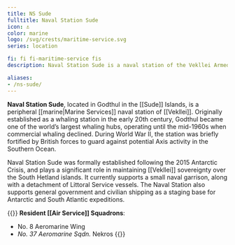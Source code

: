 ```yaml
---
title: NS Sude
fulltitle: Naval Station Sude
icon: ⚓️
color: marine
logo: /svg/crests/maritime-service.svg
series: location

fi: fi fi-maritime-service fis
description: Naval Station Sude is a naval station of the Vekllei Armed Forces, located in the republic of Sude.

aliases:
- /ns-sude/
---
```

**Naval Station Sude**, located in Godthul in the [[Sude]] Islands, is a peripheral [[marine|Marine Services]] naval station of [[Vekllei]]. Originally established as a whaling station in the early 20th century, Godthul became one of the world’s largest whaling hubs, operating until the mid-1960s when commercial whaling declined. During World War II, the station was briefly fortified by British forces to guard against potential Axis activity in the Southern Ocean.

Naval Station Sude was formally established following the 2015 Antarctic Crisis, and plays a significant role in maintaining [[Vekllei]] sovereignty over the South Hetland islands. It currently supports a small naval garrison, along with a detachment of Littoral Service vessels. The Naval Station also supports general government and civilian shipping as a staging base for Antarctic and South Atlantic expeditions.

{{<note table>}}
**Resident [[Air Service]] Squadrons**:

* No. 8 Aeromarine Wing
* *No. 37 Aeromarine Sqdn.* Nekros
{{</note>}}